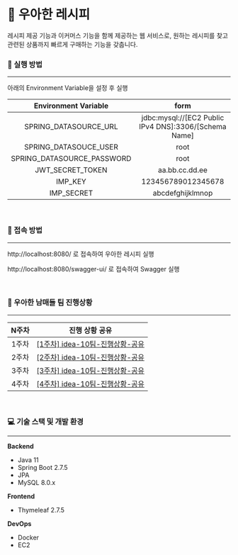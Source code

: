 # 📖 우아한 레시피

레시피 제공 기능과 이커머스 기능을 함께 제공하는 웹 서비스로, 원하는 레시피를 찾고 관련된 상품까지 빠르게 구매하는 기능을 갖춥니다.



### 📢 실행 방법

---

아래의 Environment Variable을 설정 후 실행

|    Environment Variable    |                         form                          |
| :------------------------: | :---------------------------------------------------: |
|   SPRING_DATASOURCE_URL    | jdbc:mysql://[EC2 Public IPv4 DNS]:3306/[Schema Name] |
|   SPRING_DATASOUCE_USER    |                         root                          |
| SPRING_DATASOURCE_PASSWORD |                         root                          |
|      JWT_SECRET_TOKEN      |                    aa.bb.cc.dd.ee                     |
|          IMP_KEY           |                  123456789012345678                   |
|         IMP_SECRET         |                   abcdefghijklmnop                    |

<br />

### 🔗 접속 방법

---

http://localhost:8080/ 로 접속하여 우아한 레시피 실행

http://localhost:8080/swagger-ui/ 로 접속하여 Swagger 실행

<br />

### 💬 우아한 남매들 팀 진행상황

---

| N주차 |                        진행 상황 공유                        |
| :---: | :----------------------------------------------------------: |
| 1주차 | [[1주차] idea-10팀-진행상황-공유](./readme/[1주차]-idea-10팀-진행상황-공유.md) |
| 2주차 | [[2주차] idea-10팀-진행상황-공유](./readme/[2주차]-idea-10팀-진행상황-공유.md) |
| 3주차 | [[3주차] idea-10팀-진행상황-공유](./readme/[3주차]-idea-10팀-진행상황-공유.md) |
| 4주차 | [[4주차] idea-10팀-진행상황-공유](./readme/[4주차]-idea-10팀-진행상황-공유.md) |

<br />

### 💻 기술 스택 및 개발 환경

---

**Backend**

- Java 11
- Spring Boot 2.7.5
- JPA
- MySQL 8.0.x

**Frontend**

- Thymeleaf 2.7.5

**DevOps**

- Docker
- EC2

<br />

